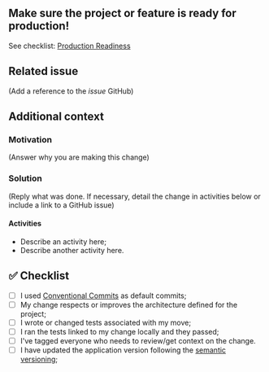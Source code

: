 <!--
Congratulations on creating a pull request! 🤗
Please ensure that this PR is limited to one type (chore, ci, docs, fix, feat, style, refactor, test, perf, bench, dev, enh, rev, rel) and keep it as short as possible.
You can always open multiple PRs instead of creating one giant PR.
-->

## Make sure the project or feature is ready for production!

See checklist: [Production Readiness](https://wiki.climatempo.com.br/en/InformationTechnology/DevelopmentGuidelines/ProductionReadiness)

## Related issue

(Add a reference to the _issue_ GitHub)

## Additional context

### Motivation

(Answer why you are making this change)

### Solution

(Reply what was done. If necessary, detail the change in activities below or include a link to a GitHub issue)

#### Activities

- Describe an activity here;
- Describe another activity here.

## ✅ Checklist

- [ ] I used [Conventional Commits](https://www.conventionalcommits.org/en/v1.0.0/) as default commits;
- [ ] My change respects or improves the architecture defined for the project;
- [ ] I wrote or changed tests associated with my move;
- [ ] I ran the tests linked to my change locally and they passed;
- [ ] I've tagged everyone who needs to review/get context on the change.
- [ ] I have updated the application version following the [semantic versioning](https://docs.npmjs.com/about-semantic-versioning);
